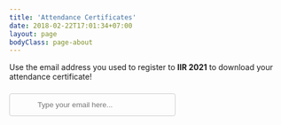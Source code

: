 ```yaml
---
title: 'Attendance Certificates'
date: 2018-02-22T17:01:34+07:00
layout: page
bodyClass: page-about
---
```


Use the email address you used to register to __IIR 2021__ to download your attendance certificate!

<link href="https://fonts.googleapis.com/icon?family=Material+Icons"
      rel="stylesheet">
<script src="https://code.jquery.com/jquery-3.6.0.slim.min.js" integrity="sha256-u7e5khyithlIdTpu22PHhENmPcRdFiHRjhAuHcs05RI=" crossorigin="anonymous"></script>

<div style="display:flex;flex-wrap:wrap;align-items:center">
<div><input type="email" id="email" name="email" style="padding: 12px 20px 12px 50px;
  width:300px;
  margin: 8px 0;
  display: inline-block;
  border: 1px solid #ccc;
  border-radius: 4px;
  box-sizing: border-box;
  background: url(../images/email_black_24dp.svg) no-repeat scroll 15px 8px;"
  placeholder="Type your email here...">
<!---<div style="margin-left:10px" id="status"></div>-->
<div style="flex-basis:100%;height: 0;"></div>
<div style="margin-top:20px" id="message"></div>
</div>

<script>
function createCORSRequest(method, url) {
  var xhr = new XMLHttpRequest();
  if ("withCredentials" in xhr) {
    // XHR for Chrome/Firefox/Opera/Safari.
    xhr.open(method, url, true);
  } else if (typeof XDomainRequest != "undefined") {
    // XDomainRequest for IE.
    xhr = new XDomainRequest();
    xhr.open(method, url);
  } else {
    // CORS not supported.
    xhr = null;
  }
  return xhr;
}

function UrlExists(url) {
  try {
    var xhr = createCORSRequest('HEAD', url);
    if (!xhr) {
      console.log('CORS not supported');
    }
    xhr.onreadystatechange = function() {
      if (this.readyState !== 4) {
        return;
      };
      if (this.status !== 200) {
        $('#message').html('<span style="vertical-align: middle;" class="material-icons">warning</span> Certificate not found');
      } else {
        $('#message').html('<span style="vertical-align: middle;" class="material-icons">check_circle</span> <a href="' + url + '" download="iir2021_certificate.pdf" target="_blank">Download your attendance certificate</a>');
      }
    };
    xhr.onerror = function() {
      $('#message').html('<span style="vertical-align: middle;" class="material-icons">warning</span> Certificate not found');
    };
  } catch (error) {}
  try {
    xhr.send();
  } catch (error) {}
  console.clear()
}

//setup before functions
var typingTimer; //timer identifier
var doneTypingInterval = 1000; //time in ms, 5 second for example
var $input = $('#email');

//on keyup, start the countdown
$input.on('keyup', function() {
  clearTimeout(typingTimer);
  typingTimer = setTimeout(doneTyping, doneTypingInterval);
});

//on keydown, clear the countdown
var manageTyping = function() {
  $input.one('input', function() {
    // $('#message').html('');
    $('#message').html('<img style="margin:0;height:20px" src="../images/loading.gif" />');
    clearTimeout(typingTimer);
  })
};

//opening the page, we start the typing managament
$(function() {
  manageTyping();
});

//user is "finished typing," do something
function doneTyping() {
  if ($('#email').val() == '') {
    $('#message').html('');
    manageTyping();
  } else {
    var url = 'https://sisinflab.poliba.it/certificates_iir/iir2021_certificate_' + $('#email').val() + '.pdf'
    UrlExists(url);
    console.clear()
    manageTyping();
  }
}
</script>
